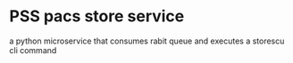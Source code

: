 # PSS pacs store service
a python microservice that consumes rabit queue and executes a storescu cli command
